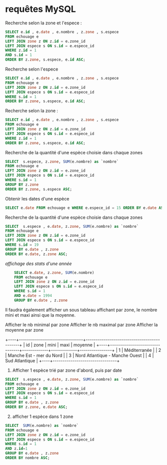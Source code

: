 # requêtes MySQL

Recherche selon la zone et l'espece :
```sql
SELECT e.id , e.date , e.nombre , z.zone , s.espece
FROM echouage e
LEFT JOIN zone z ON z.id = e.zone_id
LEFT JOIN espece s ON s.id = e.espece_id
WHERE z.id = 1
AND s.id = 1
ORDER BY z.zone, s.espece, e.id ASC;
```

Recherche selon l'espece 
```sql
SELECT e.id , e.date , e.nombre , z.zone , s.espece
FROM echouage e
LEFT JOIN zone z ON z.id = e.zone_id
LEFT JOIN espece s ON s.id = e.espece_id
WHERE s.id = 1
ORDER BY z.zone, s.espece, e.id ASC;
```

Recherche selon la zone :
```sql
SELECT e.id , e.date , e.nombre , z.zone , s.espece
FROM echouage e
LEFT JOIN zone z ON z.id = e.zone_id
LEFT JOIN espece s ON s.id = e.espece_id
WHERE z.id = 1
ORDER BY z.zone, s.espece, e.id ASC;
```


Recherche de la quantité d'une espèce choisie dans chaque zones
```sql
SELECT  s.espece, z.zone, SUM(e.nombre) as `nombre`
FROM echouage e
LEFT JOIN zone z ON z.id = e.zone_id
LEFT JOIN espece s ON s.id = e.espece_id
WHERE s.id = 1
GROUP BY z.zone
ORDER BY z.zone, s.espece ASC;
```

Obtenir les dates d'une espèce
```sql
SELECT e.date FROM echouage e WHERE e.espece_id = 15 ORDER BY e.date ASC ;
```


Recherche de la quantité d'une espèce choisie dans chaque zones
```sql
SELECT  s.espece , e.date, z.zone, SUM(e.nombre) as `nombre`
FROM echouage e
LEFT JOIN zone z ON z.id = e.zone_id
LEFT JOIN espece s ON s.id = e.espece_id
WHERE s.id = 19
GROUP BY e.date , z.zone
ORDER BY e.date, z.zone ASC;
```

*affichage des stats d'une année*
```sql
    SELECT e.date, z.zone, SUM(e.nombre)
    FROM echouage e
    LEFT JOIN zone z ON z.id = e.zone_id
    LEFT JOIN espece s ON s.id = e.espece_id
    WHERE s.id = 1
    AND e.date = 1994
    GROUP BY e.date , z.zone
```

Il faudra également afficher un sous tableau affichant par zone, le 
nombre mini et maxi ainsi que la moyenne.

Afficher le nb minimal par zone
Afficher le nb maximal par zone
Afficher la moyenne par zone


+----+--------------------------------+--------------------------------------------+
| id | zone                           | mini        | maxi        | moyenne        |
+----+--------------------------------+-------------+-------------+----------------+
|  1 | Méditerranée                   |
|  2 | Manche Est - mer du Nord       |
|  3 | Nord Atlantique - Manche Ouest |
|  4 | Sud Atlantique                 |
+----+--------------------------------+

1. Afficher 1 espèce trié par zone d'abord, puis par date
```sql
SELECT  s.espece , e.date, z.zone, SUM(e.nombre) as `nombre`
FROM echouage e
LEFT JOIN zone z ON z.id = e.zone_id
LEFT JOIN espece s ON s.id = e.espece_id
WHERE s.id = 1
GROUP BY e.date , z.zone
ORDER BY z.zone, e.date ASC;
```
2. afficher 1 espèce dans 1 zone
```sql
SELECT  SUM(e.nombre) as `nombre`
FROM echouage e
LEFT JOIN zone z ON z.id = e.zone_id
LEFT JOIN espece s ON s.id = e.espece_id
WHERE s.id = 1
AND z.id=1
GROUP BY e.date , z.zone
ORDER BY nombre ASC;
```
